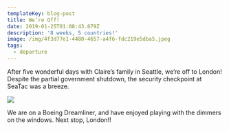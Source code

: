 ```yaml
---
templateKey: blog-post
title: We’re Off!
date: 2019-01-25T01:08:43.079Z
description: '8 weeks, 5 countries!'
image: /img/4f3d77e1-4480-4657-a4f6-fdc219e5dba5.jpeg
tags:
  - departure
---
```

After five wonderful days with Claire’s family in Seattle, we’re off to London! Despite the partial government shutdown, the security checkpoint at SeaTac was a breeze. 

![](/img/7473a6b2-d50c-4a17-beff-c41d55c37a4a.jpeg)

We are on a Boeing Dreamliner, and have enjoyed playing with the dimmers on the windows. Next stop, London!!
